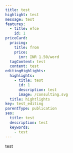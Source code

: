 ```yaml
---
title: test
highlight: test
message: test
features:
  - title: efce
    id: 1
priceCard:
  pricing:
    title: from
    price:
      inr: INR 1.50/word
  tagContent: test
  content: test
editingHighlights:
  highlights:
    - title: test
      id: 1
      description: test
      image: /consulting.svg
  title: hightlights
key: test_editing
parentType: publication
seo:
  title: test
  description: test
  keywords:
    - test
---
```

test
